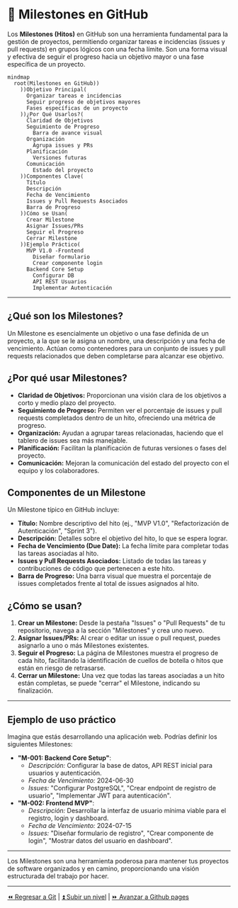 # 🚀 Milestones en GitHub

Los **Milestones (Hitos)** en GitHub son una herramienta fundamental para la gestión de proyectos, permitiendo organizar tareas e incidencias (issues y pull requests) en grupos lógicos con una fecha límite. Son una forma visual y efectiva de seguir el progreso hacia un objetivo mayor o una fase específica de un proyecto.

```mermaid
mindmap
  root(Milestones en GitHub))
    ))Objetivo Principal(
      Organizar tareas e incidencias
      Seguir progreso de objetivos mayores
      Fases específicas de un proyecto
    ))¿Por Qué Usarlos?(
      Claridad de Objetivos
      Seguimiento de Progreso
        Barra de avance visual
      Organización
        Agrupa issues y PRs
      Planificación
        Versiones futuras
      Comunicación
        Estado del proyecto
    ))Componentes Clave(
      Título
      Descripción
      Fecha de Vencimiento
      Issues y Pull Requests Asociados
      Barra de Progreso
    ))Cómo se Usan(
      Crear Milestone
      Asignar Issues/PRs
      Seguir el Progreso
      Cerrar Milestone
    ))Ejemplo Práctico(
      MVP V1.0 -Frontend
        Diseñar formulario
        Crear componente login
      Backend Core Setup
        Configurar DB
        API REST Usuarios
        Implementar Autenticación
```

---

## ¿Qué son los Milestones?

Un Milestone es esencialmente un objetivo o una fase definida de un proyecto, a la que se le asigna un nombre, una descripción y una fecha de vencimiento. Actúan como contenedores para un conjunto de issues y pull requests relacionados que deben completarse para alcanzar ese objetivo.

## ¿Por qué usar Milestones?

- **Claridad de Objetivos:** Proporcionan una visión clara de los objetivos a corto y medio plazo del proyecto.
- **Seguimiento de Progreso:** Permiten ver el porcentaje de issues y pull requests completados dentro de un hito, ofreciendo una métrica de progreso.
- **Organización:** Ayudan a agrupar tareas relacionadas, haciendo que el tablero de issues sea más manejable.
- **Planificación:** Facilitan la planificación de futuras versiones o fases del proyecto.
- **Comunicación:** Mejoran la comunicación del estado del proyecto con el equipo y los colaboradores.

## Componentes de un Milestone

Un Milestone típico en GitHub incluye:

- **Título:** Nombre descriptivo del hito (ej., "MVP V1.0", "Refactorización de Autenticación", "Sprint 3").
- **Descripción:** Detalles sobre el objetivo del hito, lo que se espera lograr.
- **Fecha de Vencimiento (Due Date):** La fecha límite para completar todas las tareas asociadas al hito.
- **Issues y Pull Requests Asociados:** Listado de todas las tareas y contribuciones de código que pertenecen a este hito.
- **Barra de Progreso:** Una barra visual que muestra el porcentaje de issues completados frente al total de issues asignados al hito.

## ¿Cómo se usan?

1. **Crear un Milestone:** Desde la pestaña "Issues" o "Pull Requests" de tu repositorio, navega a la sección "Milestones" y crea uno nuevo.
2. **Asignar Issues/PRs:** Al crear o editar un issue o pull request, puedes asignarlo a uno o más Milestones existentes.
3. **Seguir el Progreso:** La página de Milestones muestra el progreso de cada hito, facilitando la identificación de cuellos de botella o hitos que están en riesgo de retrasarse.
4. **Cerrar un Milestone:** Una vez que todas las tareas asociadas a un hito están completas, se puede "cerrar" el Milestone, indicando su finalización.

---

## Ejemplo de uso práctico

Imagina que estás desarrollando una aplicación web. Podrías definir los siguientes Milestones:

- **"M-001: Backend Core Setup"**:
  - *Descripción:* Configurar la base de datos, API REST inicial para usuarios y autenticación.
  - *Fecha de Vencimiento:* 2024-06-30
  - *Issues:* "Configurar PostgreSQL", "Crear endpoint de registro de usuario", "Implementar JWT para autenticación".
- **"M-002: Frontend MVP"**:
  - *Descripción:* Desarrollar la interfaz de usuario mínima viable para el registro, login y dashboard.
  - *Fecha de Vencimiento:* 2024-07-15
  - *Issues:* "Diseñar formulario de registro", "Crear componente de login", "Mostrar datos del usuario en dashboard".

---

Los Milestones son una herramienta poderosa para mantener tus proyectos de software organizados y en camino, proporcionando una visión estructurada del trabajo por hacer.

---

[⏪ Regresar a Git](../git/README.md) | [⏫ Subir un nivel](../README.md) | [⏩ Avanzar a Github pages](./pages.md)
